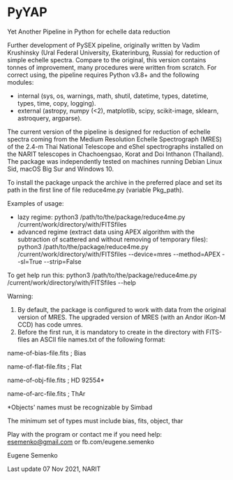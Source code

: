 # PyYAP
Yet Another Pipeline in Python for echelle data reduction

Further development of PySEX pipeline, originally written by Vadim Krushinsky (Ural Federal University, Ekaterinburg, Russia) for reduction of simple echelle spectra. Compare to the original, this version contains tonnes of improvement, many procedures were written from scratch. For correct using, the pipeline requires Python v3.8+ and the following modules:
- internal (sys, os, warnings, math, shutil, datetime, types, datetime, types, time, copy, logging).
- external (astropy, numpy (<2), matplotlib, scipy, scikit-image, sklearn, astroquery, argparse).

The current version of the pipeline is designed for reduction of echelle spectra coming from the Medium Resolution Echelle Spectrograph (MRES) of the 2.4-m Thai National Telescope and eShel spectrographs installed on the NARIT telescopes in Chachoengsao, Korat and Doi Inthanon (Thailand). The package was independently tested on machines running Debian Linux Sid, macOS Big Sur and Windows 10.

To install the package unpack the archive in the preferred place and set its path in the first line of file reduce4me.py (variable Pkg_path).

Examples of usage:
- lazy regime:
python3  /path/to/the/package/reduce4me.py /current/work/directory/with/FITSfiles 
- advanced regime (extract data using APEX algorithm with the subtraction of scattered and without removing of temporary files):
python3  /path/to/the/package/reduce4me.py /current/work/directory/with/FITSfiles --device=mres --method=APEX --sl=True --strip=False

To get help run this:
python3  /path/to/the/package/reduce4me.py /current/work/directory/with/FITSfiles  --help

Warning:
1. By default, the package is configured to work with data from the original version of MRES. The upgraded version of MRES (with an Andor iKon-M CCD) has code umres.
2. Before the first run, it is mandatory to create in the directory with FITS-files an ASCII file names.txt of the following format:

name-of-bias-file.fits   ;  Bias

name-of-flat-file.fits   ;  Flat

name-of-obj-file.fits   ;  HD 92554*

name-of-arc-file.fits   ; ThAr


*Objects' names must be recognizable by Simbad

The minimum set of types must include bias, fits, object, thar

Play with the program or contact me if you need help: esemenko@gmail.com or fb.com/eugene.semenko

Eugene Semenko

Last update 07 Nov 2021, NARIT
